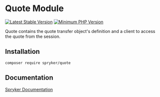 # Quote Module
[![Latest Stable Version](https://poser.pugx.org/spryker/quote/v/stable.svg)](https://packagist.org/packages/spryker/quote)
[![Minimum PHP Version](https://img.shields.io/badge/php-%3E%3D%208.0-8892BF.svg)](https://php.net/)

Quote contains the quote transfer object's definition and a client to access the quote from the session.

## Installation

```
composer require spryker/quote
```

## Documentation

[Spryker Documentation](https://docs.spryker.com)
